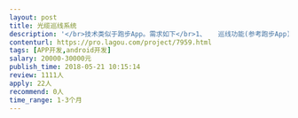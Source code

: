 ```yaml
---                
layout: post       
title: 光缆巡线系统           
description: '</br>技术类似于跑步App。需求如下</br>1、	巡线功能(参考跑步App)：开始巡线、暂停巡线、恢复巡线、结束巡线。巡线过程中，显示地图、当前位置、运动轨迹、巡线时间、平均速度、距离等信息。巡线轨迹保存到服务器（可能使用百度鹰眼）。巡线过程中可以拍照上传。如果开始巡线、结束巡线不在指定的位置，则需要拍照说明。开始巡线时，可以选择线路属于哪个大区、哪个维护区、哪个段落。</br>2、	外勤功能：开始外勤、结束外勤。记录开始外勤时间点/位置、结束外勤时间点/位置。如果开始外勤、结束外勤不在指定位置，则需要拍照上传。</br>3、	位置点采集功能：采集一个位置点的经纬度，添加备注上传到系统。</br>4、	实现内存驻留，系统进入后台后，还可以跟踪员工整体轨迹，可以远程控制轨迹上报时间间隔。</br>5、	以上功能需要合并到现有系统中，现有系统占用内存比较多，需要做到使用巡线的时候，单独只开巡线模块，其他模块不占用内存。要尽量减少系统耗电。</br>'     
contenturl: https://pro.lagou.com/project/7959.html      
tags: [APP开发,android开发]            
salary: 20000-30000元          
publish_time: 2018-05-21 10:15:14         
review: 1111人                   
apply: 22人                   
recommend: 0人                   
time_range: 1-3个月              
---                 
```


